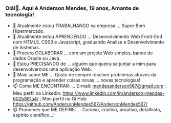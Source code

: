 ### Olá!👋. Aqui é Anderson Mendes, 19 anos, Amante de tecnologia! 

- 🔭 Atualmente estou TRABALHANDO na empresa ... Super Bom Hipermercado.
- 🌱 Atualmente estou APRENDENDO ... Desenvolvimento Web Front-End com HTML5, CSS3 e Javascript, graduando Analise e Desenvolvimento de Sistemas.
- 👯 Procuro COLABORAR ... com um projeto Web simples, banco de dados Oracle ou Java.
- 🤔 Estou PRECISANDO de ... alguém que queira se juntar a mim para desenvolvermos uma aplicação Web.
- 💬 Mais sobre ME ... Gosto de sempre resolver problemas atraves da programação e aprender coisas novas, ...novas tecnologias!
- 📫 Como ME ENCONTRAR: ... E-mail: mendesanderson567@gmail.com ; Meu perfil no Linkedin: https://www.linkedin.com/in/anderson-mendes-602b891a4/ ; Meu perfil no Gi Hub: https://github.com/AndersonMendes567/AndersonMendes567/
- 😄 Pronomes que ME DEFINE: ... Curioso, criativo, proativo, detalhista, espírito científico...!

